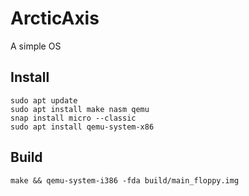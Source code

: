 # ArcticAxis
A simple OS

## Install
```
sudo apt update
sudo apt install make nasm qemu
snap install micro --classic
sudo apt install qemu-system-x86
```

## Build
```
make && qemu-system-i386 -fda build/main_floppy.img
```